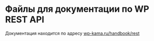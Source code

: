 # Файлы для документации по WP REST API

Документация находится по адресу [wp-kama.ru/handbook/rest](https://wp-kama.ru/handbook/rest)
